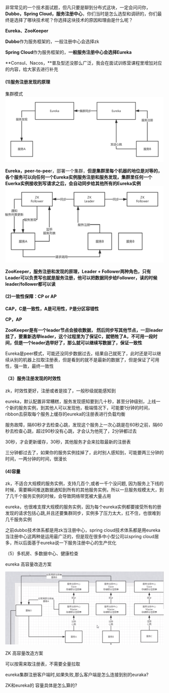 
非常常见的一个技术面试题，但凡只要是聊到分布式这块，一定会问问你，**Dubbo，Spring Cloud，服务注册中心**，你们当时是怎么选型和调研的，你们最终是选择了哪块技术呢？你选择这块技术的原因和理由是什么呢？

**Eureka、ZooKeeper**

**Dubbo**作为服务框架的，一般注册中心会选择zk

**Spring Cloud**作为服务框架的，**一般服务注册中心会选择Eureka**

**Consul、Nacos，**普及型还没那么广泛，我会在面试训练营课程里增加对应的内容，给大家去进行补充

#### (1)服务注册发现的原理

集群模式
![ZooKeeper](./images/eureka-register.png)

**Eureka，peer-to-pee**r，部署一个集群，**但是集群里每个机器的地位是对等的，各个服务可以向任何一个Eureka实例服务注册和服务发现，集群里任何一个Euerka实例接收到写请求之后，会自动同步给其他所有的Eureka实例**
![ZooKeeper](./images/zookeeper-register.png)

**ZooKeeper，服务注册和发现的原理，Leader + Follower两种角色，只有Leader可以负责写也就是服务注册，他可以把数据同步给Follower，读的时候leader/follower都可以读**

####  (2)一致性保障：CP or AP

**CAP，C是一致性，A是可用性，P是分区容错性**

**CP，AP**

**ZooKeeper是有一个leader节点会接收数据， 然后同步写其他节点，一旦leader挂了，要重新选举leader，这个过程里为了保证C，就牺牲了A，不可用一段时间，但是一个leader选举好了，那么就可以继续写数据了，保证一致性**

Eureka是peer模式，可能还没同步数据过去，结果自己就死了，此时还是可以继续从别的机器上拉取注册表，但是看到的就不是最新的数据了，但是保证了可用性，强一致，最终一致性

#### （3）服务注册发现的时效性

zk，时效性更好，注册或者是挂了，一般秒级就能感知到

eureka，默认配置非常糟糕，服务发现感知要到几十秒，甚至分钟级别，上线一个新的服务实例，到其他人可以发现他，极端情况下，可能要1分钟的时间，ribbon去获取每个服务上缓存的eureka的注册表进行负载均衡

服务故障，隔60秒才去检查心跳，发现这个服务上一次心跳是在60秒之前，隔60秒去检查心跳，超过90秒没有心跳，才会认为他死了，2分钟都过去

30秒，才会更新缓存，30秒，其他服务才会来拉取最新的注册表

三分钟都过去了，如果你的服务实例挂掉了，此时别人感知到，可能要两三分钟的时间，一两分钟的时间，很漫长

#### (4)容量

zk，不适合大规模的服务实例，支持几百个,或者一千个没问题, 因为服务上下线的时候，需要瞬间推送数据通知到所有的其他服务实例，所以一旦服务规模太大，到了几千个服务实例的时候，会导致网络带宽被大量占用

eureka，也很难支撑大规模的服务实例，因为每个eureka实例都要接受所有的册发现的请求包括心跳,并且还要集群同步，实例多了压力太大，扛不住，也很难到几千服务实例

之前dubbo技术体系都是用zk当注册中心，spring cloud技术体系都是用eureka当注册中心这两种是运用最广泛的，但是现在很多中小型公司以spring cloud居多，所以后面基于eureka说一下服务注册中心的生产优化

（5）多机房、多数据中心、健康检查



eureka 高容量改造方案

![1565437028419](.\images\eureka集群几万实例注册优化改造.png)

ZK 高容量改造方案

可以按需来取注册表，不需要全量拉取





eureka集群注册客户端时,如果失败,那么客户端是怎么连接到别的euraka?

ZK和eureka的 容量具体是怎么算的? 
